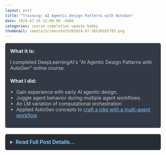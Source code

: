 ```yaml
---
layout: post
title: "Training: AI Agentic Design Patterns with AutoGen"
date: 2024-07-26 12:00:00 -0400
categories: course completion update hobby
thumbnail: /media/Screenshot%202024-07-26%20165703.png
---
```


<div style="padding: 15px; border: 1px solid #555; border-radius: 5px; margin-bottom: 20px; background-color: #333a45;">
  <h3 style="margin-top: 0; color: #eee;">What it is:</h3>
  <p style="font-size: 1.1em; color: #ccc;">I completed DeepLearningAI's "AI Agentic Design Patterns with AutoGen" online course.</p>
  
  <h3 style="color: #eee;">What I did:</h3>
  <ul style="font-size: 1.1em; list-style-type: disc; padding-left: 20px; color: #ccc;">
    <li>Gain experience with early AI agentic design.</li>
    <li>Juggle agent behavior during multiple agent workflows.</li>
    <li>An LM variation of computational orchestration</li>
    <li>Applied AutoGen concepts to <a href="https://yurigushiken.github.io/autogen/update/hobby/2024/06/15/Autogen.html" style="color: #7cc5ff;">craft a joke with a multi-agent workflow</a>.</li>
  </ul>
</div>

<details style="margin-bottom: 20px; background-color: #282c34; padding: 15px; border-radius: 5px; border: 1px solid #444;">
  <summary style="cursor: pointer; font-weight: bold; color: #7cc5ff; font-size: 1.2em;">Read Full Post Details...</summary>
  <div style="padding-top: 15px; color: #bbb;" markdown="1">

![Course Completion Screenshot](/media/Screenshot%202024-07-26%20165703.png)

I completed the "AI Agentic Design Patterns with AutoGen" course offered by DeepLearning.AI. This course covers multi-agent conversation, sequential chats, and planning with AI.

For more details on the course see [here](https://learn.deeplearning.ai/courses/ai-agentic-design-patterns-with-autogen/lesson/1/introduction).

  </div>
</details>